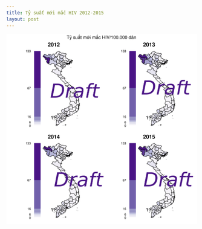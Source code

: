 ```yaml
---
title: Tỷ suất mới mắc HIV 2012-2015
layout: post
---
```


[![](/data/img/HIVrate.png)](/data/img/HIVrate.png)